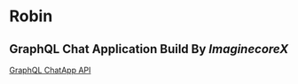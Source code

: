 # Robin
**GraphQL Chat Application Build By** *ImaginecoreX* 
--
[GraphQL ChatApp API](https://github.com/ByteBigBoss/GraphQL-ChatApp)
